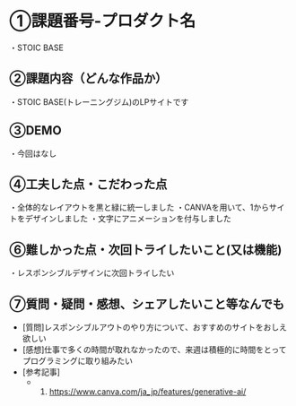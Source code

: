 # ①課題番号-プロダクト名

・STOIC BASE

## ②課題内容（どんな作品か）

・STOIC BASE(トレーニングジム)のLPサイトです　

## ③DEMO

・今回はなし

## ④工夫した点・こだわった点

・全体的なレイアウトを黒と緑に統一しました
・CANVAを用いて、1からサイトをデザインしました
・文字にアニメーションを付与しました

## ⑥難しかった点・次回トライしたいこと(又は機能)

・レスポンシブルデザインに次回トライしたい

## ⑦質問・疑問・感想、シェアしたいこと等なんでも

- [質問]レスポンシブルアウトのやり方について、おすすめのサイトをおしえ欲しい
- [感想]仕事で多くの時間が取れなかったので、来週は積極的に時間をとってプログラミングに取り組みたい
- [参考記事]
  - 1. https://www.canva.com/ja_jp/features/generative-ai/

